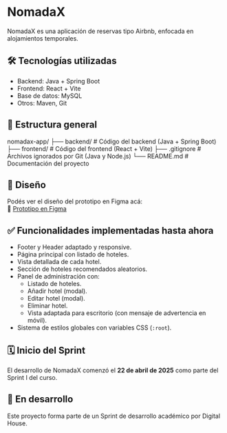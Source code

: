 # NomadaX

NomadaX es una aplicación de reservas tipo Airbnb, enfocada en alojamientos temporales.

## 🛠 Tecnologías utilizadas

- Backend: Java + Spring Boot
- Frontend: React + Vite
- Base de datos: MySQL
- Otros: Maven, Git

## 📁 Estructura general

nomadax-app/
├── backend/          # Código del backend (Java + Spring Boot)
├── frontend/         # Código del frontend (React + Vite)
├── .gitignore        # Archivos ignorados por Git (Java y Node.js)
└── README.md         # Documentación del proyecto

## 🎨 Diseño

Podés ver el diseño del prototipo en Figma acá:  
🔗 [Prototipo en Figma](https://www.figma.com/design/eQNXFK8QtEWh2yDpzarhTr/Untitled?node-id=0-1&p=f&t=KlTD4CU5hif43zHF-0)

## ✅ Funcionalidades implementadas hasta ahora

- Footer y Header adaptado y responsive.
- Página principal con listado de hoteles.
- Vista detallada de cada hotel.
- Sección de hoteles recomendados aleatorios.
- Panel de administración con:
  - Listado de hoteles.
  - Añadir hotel (modal).
  - Editar hotel (modal).
  - Eliminar hotel.
  - Vista adaptada para escritorio (con mensaje de advertencia en móvil).
- Sistema de estilos globales con variables CSS (`:root`).

## 🗓 Inicio del Sprint

El desarrollo de NomadaX comenzó el **22 de abril de 2025** como parte del Sprint I del curso.

## 🚧 En desarrollo

Este proyecto forma parte de un Sprint de desarrollo académico por Digital House.
